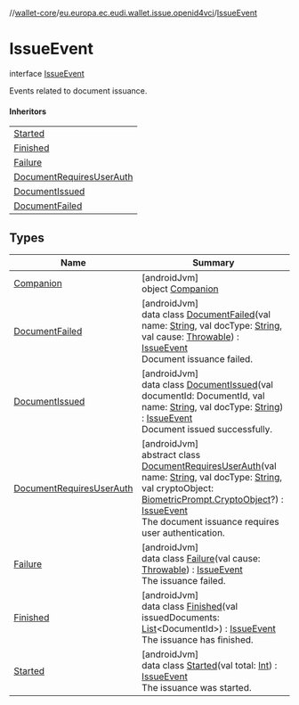 //[wallet-core](../../../index.md)/[eu.europa.ec.eudi.wallet.issue.openid4vci](../index.md)/[IssueEvent](index.md)

# IssueEvent

interface [IssueEvent](index.md)

Events related to document issuance.

#### Inheritors

| |
|---|
| [Started](-started/index.md) |
| [Finished](-finished/index.md) |
| [Failure](-failure/index.md) |
| [DocumentRequiresUserAuth](-document-requires-user-auth/index.md) |
| [DocumentIssued](-document-issued/index.md) |
| [DocumentFailed](-document-failed/index.md) |

## Types

| Name | Summary |
|---|---|
| [Companion](-companion/index.md) | [androidJvm]<br>object [Companion](-companion/index.md) |
| [DocumentFailed](-document-failed/index.md) | [androidJvm]<br>data class [DocumentFailed](-document-failed/index.md)(val name: [String](https://kotlinlang.org/api/latest/jvm/stdlib/kotlin/-string/index.html), val docType: [String](https://kotlinlang.org/api/latest/jvm/stdlib/kotlin/-string/index.html), val cause: [Throwable](https://kotlinlang.org/api/latest/jvm/stdlib/kotlin/-throwable/index.html)) : [IssueEvent](index.md)<br>Document issuance failed. |
| [DocumentIssued](-document-issued/index.md) | [androidJvm]<br>data class [DocumentIssued](-document-issued/index.md)(val documentId: DocumentId, val name: [String](https://kotlinlang.org/api/latest/jvm/stdlib/kotlin/-string/index.html), val docType: [String](https://kotlinlang.org/api/latest/jvm/stdlib/kotlin/-string/index.html)) : [IssueEvent](index.md)<br>Document issued successfully. |
| [DocumentRequiresUserAuth](-document-requires-user-auth/index.md) | [androidJvm]<br>abstract class [DocumentRequiresUserAuth](-document-requires-user-auth/index.md)(val name: [String](https://kotlinlang.org/api/latest/jvm/stdlib/kotlin/-string/index.html), val docType: [String](https://kotlinlang.org/api/latest/jvm/stdlib/kotlin/-string/index.html), val cryptoObject: [BiometricPrompt.CryptoObject](https://developer.android.com/reference/kotlin/androidx/biometric/BiometricPrompt.CryptoObject.html)?) : [IssueEvent](index.md)<br>The document issuance requires user authentication. |
| [Failure](-failure/index.md) | [androidJvm]<br>data class [Failure](-failure/index.md)(val cause: [Throwable](https://kotlinlang.org/api/latest/jvm/stdlib/kotlin/-throwable/index.html)) : [IssueEvent](index.md)<br>The issuance failed. |
| [Finished](-finished/index.md) | [androidJvm]<br>data class [Finished](-finished/index.md)(val issuedDocuments: [List](https://kotlinlang.org/api/latest/jvm/stdlib/kotlin.collections/-list/index.html)&lt;DocumentId&gt;) : [IssueEvent](index.md)<br>The issuance has finished. |
| [Started](-started/index.md) | [androidJvm]<br>data class [Started](-started/index.md)(val total: [Int](https://kotlinlang.org/api/latest/jvm/stdlib/kotlin/-int/index.html)) : [IssueEvent](index.md)<br>The issuance was started. |
